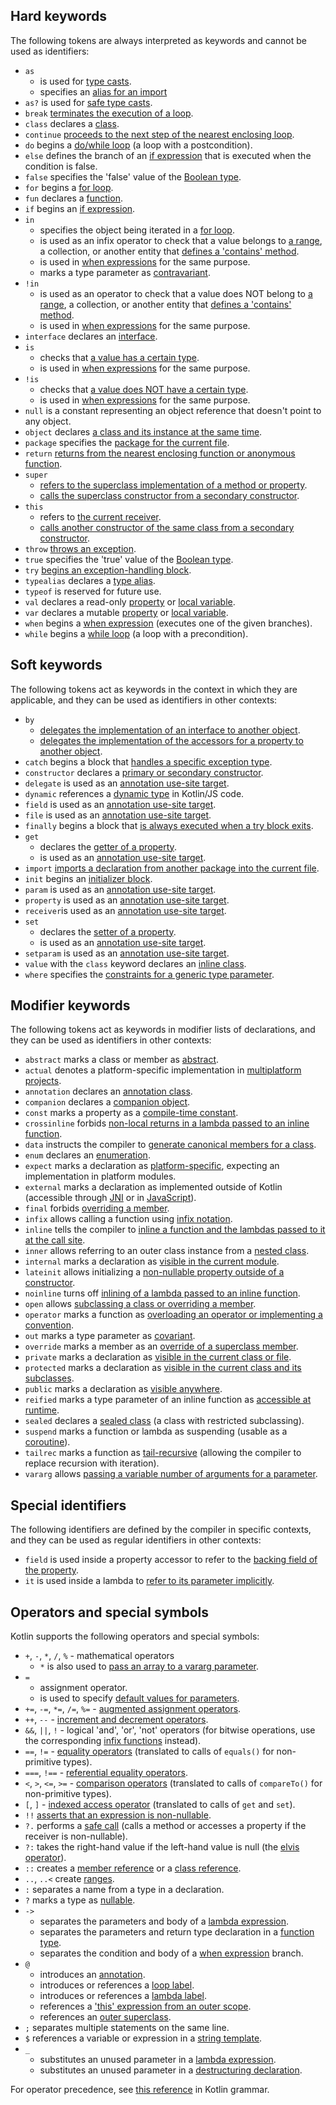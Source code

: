 [//]: # (title: Keywords and operators)

## Hard keywords

The following tokens are always interpreted as keywords and cannot be used as identifiers:

 * `as`
     - is used for [type casts](typecasts.md#不安全强制转换运算符).
     - specifies an [alias for an import](packages.md#imports)
 * `as?` is used for [safe type casts](typecasts.md#安全可空强制转换运算符).
 * `break` [terminates the execution of a loop](returns.md).
 * `class` declares a [class](classes.md).
 * `continue` [proceeds to the next step of the nearest enclosing loop](returns.md).
 * `do` begins a [do/while loop](control-flow.md#while循环) (a loop with a postcondition).
 * `else` defines the branch of an [if expression](control-flow.md#if表达式) that is executed when the condition is false.
 * `false` specifies the 'false' value of the [Boolean type](booleans.md).
 * `for` begins a [for loop](control-flow.md#for循环).
 * `fun` declares a [function](functions.md).
 * `if` begins an [if expression](control-flow.md#if表达式).
 * `in`
     - specifies the object being iterated in a [for loop](control-flow.md#for循环).
     - is used as an infix operator to check that a value belongs to [a range](ranges.md),
       a collection, or another entity that [defines a 'contains' method](operator-overloading.md#in-operator).
     - is used in [when expressions](control-flow.md#when表达式) for the same purpose.
     - marks a type parameter as [contravariant](generics.md#declaration-site-variance).
 * `!in`
     - is used as an operator to check that a value does NOT belong to [a range](ranges.md),
       a collection, or another entity that [defines a 'contains' method](operator-overloading.md#in-operator).
     - is used in [when expressions](control-flow.md#when表达式) for the same purpose.
 * `interface` declares an [interface](interfaces.md).
 * `is`
     - checks that [a value has a certain type](typecasts.md#是或不是操作符).
     - is used in [when expressions](control-flow.md#when表达式) for the same purpose.
 * `!is`
     - checks that [a value does NOT have a certain type](typecasts.md#是或不是操作符).
     - is used in [when expressions](control-flow.md#when表达式) for the same purpose.
 * `null` is a constant representing an object reference that doesn't point to any object.
 * `object` declares [a class and its instance at the same time](object-declarations.md).
 * `package` specifies the [package for the current file](packages.md).
 * `return` [returns from the nearest enclosing function or anonymous function](returns.md).
 * `super`
     - [refers to the superclass implementation of a method or property](inheritance.md#calling-the-superclass-implementation).
     - [calls the superclass constructor from a secondary constructor](classes.md#inheritance).
 * `this`
     - refers to [the current receiver](this-expressions.md).
     - [calls another constructor of the same class from a secondary constructor](classes.md#constructors).
 * `throw` [throws an exception](exceptions.md).
 * `true` specifies the 'true' value of the [Boolean type](booleans.md).
 * `try` [begins an exception-handling block](exceptions.md).
 * `typealias` declares a [type alias](type-aliases.md).
 * `typeof` is reserved for future use.
 * `val` declares a read-only [property](properties.md) or [local variable](basic-syntax.md#变量).
 * `var` declares a mutable [property](properties.md) or [local variable](basic-syntax.md#变量).
 * `when` begins a [when expression](control-flow.md#when表达式) (executes one of the given branches).
 * `while` begins a [while loop](control-flow.md#while循环) (a loop with a precondition).

## Soft keywords

The following tokens act as keywords in the context in which they are applicable, and they can be used
as identifiers in other contexts:

 * `by`
     - [delegates the implementation of an interface to another object](delegation.md).
     - [delegates the implementation of the accessors for a property to another object](delegated-properties.md).
 * `catch` begins a block that [handles a specific exception type](exceptions.md).
 * `constructor` declares a [primary or secondary constructor](classes.md#constructors).
 * `delegate` is used as an [annotation use-site target](annotations.md#annotation-use-site-targets).
 * `dynamic` references a [dynamic type](dynamic-type.md) in Kotlin/JS code.
 * `field` is used as an [annotation use-site target](annotations.md#annotation-use-site-targets).
 * `file` is used as an [annotation use-site target](annotations.md#annotation-use-site-targets).
 * `finally` begins a block that [is always executed when a try block exits](exceptions.md).
 * `get`
     - declares the [getter of a property](properties.md#getters-and-setters).
     - is used as an [annotation use-site target](annotations.md#annotation-use-site-targets).
 * `import` [imports a declaration from another package into the current file](packages.md).
 * `init` begins an [initializer block](classes.md#constructors).
 * `param` is used as an [annotation use-site target](annotations.md#annotation-use-site-targets).
 * `property` is used as an [annotation use-site target](annotations.md#annotation-use-site-targets).
 * `receiver`is used as an [annotation use-site target](annotations.md#annotation-use-site-targets).
 * `set`
     - declares the [setter of a property](properties.md#getters-and-setters).
     - is used as an [annotation use-site target](annotations.md#annotation-use-site-targets).
* `setparam` is used as an [annotation use-site target](annotations.md#annotation-use-site-targets).
* `value` with the `class` keyword declares an [inline class](inline-classes.md).
* `where` specifies the [constraints for a generic type parameter](generics.md#upper-bounds).

## Modifier keywords

The following tokens act as keywords in modifier lists of declarations, and they can be used as identifiers
in other contexts:

 * `abstract` marks a class or member as [abstract](classes.md#abstract-classes).
 * `actual` denotes a platform-specific implementation in [multiplatform projects](multiplatform.md).
 * `annotation` declares an [annotation class](annotations.md).
 * `companion` declares a [companion object](object-declarations.md#companion-objects).
 * `const` marks a property as a [compile-time constant](properties.md#compile-time-constants).
 * `crossinline` forbids [non-local returns in a lambda passed to an inline function](inline-functions.md#non-local-returns).
 * `data` instructs the compiler to [generate canonical members for a class](data-classes.md).
 * `enum` declares an [enumeration](enum-classes.md).
 * `expect` marks a declaration as [platform-specific](multiplatform.md), expecting an implementation in platform modules.
 * `external` marks a declaration as implemented outside of Kotlin (accessible through [JNI](java-interop.md#using-jni-with-kotlin) or in [JavaScript](js-interop.md#external-modifier)).
 * `final` forbids [overriding a member](inheritance.md#overriding-methods).
 * `infix` allows calling a function using [infix notation](functions.md#infix-notation).
 * `inline` tells the compiler to [inline a function and the lambdas passed to it at the call site](inline-functions.md).
 * `inner` allows referring to an outer class instance from a [nested class](nested-classes.md).
 * `internal` marks a declaration as [visible in the current module](visibility-modifiers.md).
 * `lateinit` allows initializing a [non-nullable property outside of a constructor](properties.md#late-initialized-properties-and-variables).
 * `noinline` turns off [inlining of a lambda passed to an inline function](inline-functions.md#noinline).
 * `open` allows [subclassing a class or overriding a member](classes.md#inheritance).
 * `operator` marks a function as [overloading an operator or implementing a convention](operator-overloading.md).
 * `out` marks a type parameter as [covariant](generics.md#declaration-site-variance).
 * `override` marks a member as an [override of a superclass member](inheritance.md#overriding-methods).
 * `private` marks a declaration as [visible in the current class or file](visibility-modifiers.md).
 * `protected` marks a declaration as [visible in the current class and its subclasses](visibility-modifiers.md).
 * `public` marks a declaration as [visible anywhere](visibility-modifiers.md).
 * `reified` marks a type parameter of an inline function as [accessible at runtime](inline-functions.md#reified-type-parameters).
 * `sealed` declares a [sealed class](sealed-classes.md) (a class with restricted subclassing).
 * `suspend` marks a function or lambda as suspending (usable as a [coroutine](coroutines-overview.md)).
 * `tailrec` marks a function as [tail-recursive](functions.md#tail-recursive-functions) (allowing the compiler to replace recursion with iteration).
 * `vararg` allows [passing a variable number of arguments for a parameter](functions.md#variable-number-of-arguments-varargs).

## Special identifiers

The following identifiers are defined by the compiler in specific contexts, and they can be used as regular
identifiers in other contexts:

 * `field` is used inside a property accessor to refer to the [backing field of the property](properties.md#backing-fields).
 * `it` is used inside a lambda to [refer to its parameter implicitly](lambdas.md#it-implicit-name-of-a-single-parameter).

## Operators and special symbols

Kotlin supports the following operators and special symbols:

 * `+`, `-`, `*`, `/`, `%` - mathematical operators
     - `*` is also used to [pass an array to a vararg parameter](functions.md#variable-number-of-arguments-varargs).
 * `=`
     - assignment operator.
     - is used to specify [default values for parameters](functions.md#default-arguments).
 * `+=`, `-=`, `*=`, `/=`, `%=` - [augmented assignment operators](operator-overloading.md#augmented-assignments).
 * `++`, `--` - [increment and decrement operators](operator-overloading.md#increments-and-decrements).
 * `&&`, `||`, `!` - logical 'and', 'or', 'not' operators (for bitwise operations, use the corresponding [infix functions](numbers.md#数字的运算) instead).
 * `==`, `!=` - [equality operators](operator-overloading.md#equality-and-inequality-operators) (translated to calls of `equals()` for non-primitive types).
 * `===`, `!==` - [referential equality operators](equality.md#referential-equality).
 * `<`, `>`, `<=`, `>=` - [comparison operators](operator-overloading.md#comparison-operators) (translated to calls of `compareTo()` for non-primitive types).
 * `[`, `]` - [indexed access operator](operator-overloading.md#indexed-access-operator) (translated to calls of `get` and `set`).
 * `!!` [asserts that an expression is non-nullable](null-safety.md#the-operator).
 * `?.` performs a [safe call](null-safety.md#safe-calls) (calls a method or accesses a property if the receiver is non-nullable).
 * `?:` takes the right-hand value if the left-hand value is null (the [elvis operator](null-safety.md#elvis-operator)).
 * `::` creates a [member reference](reflection.md#function-references) or a [class reference](reflection.md#class-references).
 * `..`, `..<` create [ranges](ranges.md).
 * `:` separates a name from a type in a declaration.
 * `?` marks a type as [nullable](null-safety.md#nullable-types-and-non-nullable-types).
 * `->`
     - separates the parameters and body of a [lambda expression](lambdas.md#lambda-expression-syntax).
     - separates the parameters and return type declaration in a [function type](lambdas.md#function-types).
     - separates the condition and body of a [when expression](control-flow.md#when表达式) branch.
 * `@`
     - introduces an [annotation](annotations.md#usage).
     - introduces or references a [loop label](returns.md#break-and-continue-labels).
     - introduces or references a [lambda label](returns.md#return-to-labels).
     - references a ['this' expression from an outer scope](this-expressions.md#qualified-this).
     - references an [outer superclass](inheritance.md#calling-the-superclass-implementation).
 * `;` separates multiple statements on the same line.
 * `$` references a variable or expression in a [string template](strings.md#字符串模板).
 * `_`
     - substitutes an unused parameter in a [lambda expression](lambdas.md#underscore-for-unused-variables).
     - substitutes an unused parameter in a [destructuring declaration](destructuring-declarations.md#underscore-for-unused-variables).

For operator precedence, see [this reference](https://kotlinlang.org/docs/reference/grammar.html#expressions) in Kotlin grammar.